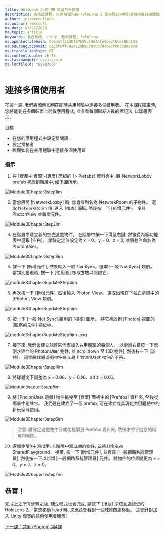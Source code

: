 ```yaml
---
title: HoloLens 2 的 MR 學習共用模組
description: 完成此課程, 以瞭解如何在 HoloLens 2 應用程式中執行多使用者共用體驗。
author: jessemcculloch
ms.author: jemccull
ms.date: 02/26/2019
ms.topic: article
keywords: 混合實境, unity, 教學課程, hololens
ms.openlocfilehash: 92bea1f3130f67645c10e36fe40cd4bc6f8b9151
ms.sourcegitcommit: 611af6ff7a2412abad80c0c7d4decfc0c3a0e8c8
ms.translationtype: MT
ms.contentlocale: zh-TW
ms.lasthandoff: 07/17/2019
ms.locfileid: "68293659"
---
```

# <a name="connecting-multiple-users"></a>連接多個使用者

在這一課, 我們將瞭解如何在即時共用體驗中連接多個使用者。 在本課程結束時, 您將能夠在多個裝置上開啟應用程式, 並查看每個聯結人員的標記法, 以球體表示。 

目標

- 在您的應用程式中設定雙關語
- 設定播放者
- 瞭解如何在共用體驗中連接多個使用者

### <a name="instructions"></a>指示

1. 在 [資產-> 資源]-[專案] 面板的 [> Prefabs] 資料夾中, 將 NetworkLobby prefab 拖放到階層中, 如下圖所示。

![Module3Chapter3step1im](images/module3chapter3step1im.PNG)

2. 當您展開 [NetworkLobby] 時, 您會看到名為 NetworkRoom 的子物件。 選取 NetworkRoom 後, 進入 [檢查] 面板, 然後按一下 [新增元件]。 搜尋 PhotonView 並新增元件。

![Module3Chapter3tep2im](images/module3chapter3step2im.PNG)

3. 在階層中建立新的空白遊戲物件。 在階層中按一下滑鼠右鍵, 然後從內容功能表中選取 [空白]。 請確定定位設定為 x = 0、y = 0、z = 0, 並將物件命名為 PhotonUser。

![Module3Chapter3step3im](images/module3chapter3step3im.PNG)

4. 按一下 [新增元件], 然後輸入一般 Net Sync。選取 [一般 Net Sync] 類別。 當類別出現時, 按一下 [使用者] 核取方塊以開啟它。 

![module3chapter3updateStep4im](images/module3chapter3updateStep4im.png)

5. 再次按一下 [新增元件], 然後輸入 Photon View。 選取出現在下拉式清單中的 [Photon] View 類別。

![module3chapter3updateStep5im](images/module3chapter3updateStep5im.png)

6. 按一下 [一般 Net Sync] 類別的 [檔案] 圖示。 將它拖放到 [Photon] 視圖的 [觀察的元件] 欄位中。 

![module3chapter3updateStep6im .png](images/module3chapter3updateStep6im.png) 

7. 接下來, 我們會建立球體來代表加入共用體驗的每個人。 以滑鼠右鍵按一下您剛才建立的 PhotonUser 物件, 並 scrolldown 至 [3D 物件], 然後按一下 [球體]。 這會將球體遊戲物件建立為 PhotonUser 物件的子系。

![Module3Chapter3step4im](images/module3chapter3step4im.PNG)

8. 將球體向下調整為 x = 0.06、y = 0.06、ad z = 0.06。

![Module3hapter3step5im](images/module3chapter3step5im.PNG)

9. 將 [PhotonUser 遊戲] 物件拖曳至 [專案] 面板中的 [Prefabs] 資料夾, 然後從場景中刪除它。 我們現在建立了一個 prefab, 可在建立或具現化共用體驗中的新玩家時使用。

![Module3Chapter3step6im](images/module3chapter3step6im.PNG)

> 注意: 請確定遊戲物件已成功複製到 Prefabs 資料夾, 然後才將它從您的階層中刪除。

10. 遵循步驟3中的指示, 在階層中建立新的物件, 並將其命名為 SharedPlayground。 接著, 按一下 [新增元件], 並搜尋 [一般網路系統管理員], 然後按一下以新增 [一般網路系統管理員] 元件。 將物件的位置變更為 x = 0、y = 0、z = 0。

![Module3Chapter3step7im](images/module3chapter3step7im.PNG)


## <a name="congratulations"></a>恭喜！

完成上述所有步驟之後, 建立程式也會完成, 請按下 [播放] 按鈕並連接您的 HoloLens 2。 當您移動 head 時, 您應該會看到一個球體四處移動。 這會針對加入 Unity 專案的任何使用者顯示!

[下一課：共用 (Photon) 第4課](mrlearning-sharing(photon)-ch4.md)

